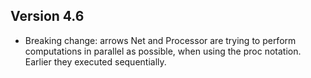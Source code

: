 
Version 4.6
-----

* Breaking change: arrows Net and Processor are trying to perform computations
  in parallel as possible, when using the proc notation. Earlier they executed
  sequentially.
